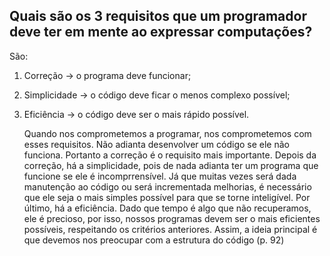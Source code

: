## Quais são os 3 requisitos que um programador deve ter em mente ao expressar computações?

São:

1. Correção → o programa deve funcionar;
2. Simplicidade → o código deve ficar o menos complexo possível;
3. Eficiência → o código deve ser o mais rápido possível.

    Quando nos comprometemos a programar, nos comprometemos com esses requisitos. Não adianta desenvolver um código se ele não funciona. Portanto a correção é o requisito mais importante. 
    Depois da correção, há a simplicidade, pois de nada adianta ter um programa que funcione se ele é incomprrensível. Já que muitas vezes será dada manutenção ao código ou será incrementada melhorias, é necessário que ele seja o mais simples possível para que se torne inteligível. 
    Por último, há a eficiência. Dado que tempo é algo que não recuperamos, ele é precioso, por isso, nossos programas devem ser o mais eficientes possíveis, respeitando os critérios anteriores.
    Assim, a ideia principal é que devemos nos preocupar com a estrutura do código (p. 92)
